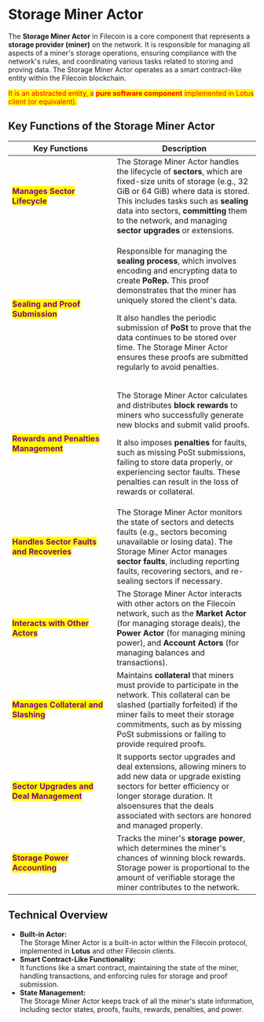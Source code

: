 # Storage Miner Actor

The **Storage Miner Actor** in Filecoin is a core component that represents a **storage provider (miner)** on the network. It is responsible for managing all aspects of a miner's storage operations, ensuring compliance with the network's rules, and coordinating various tasks related to storing and proving data. The Storage Miner Actor operates as a smart contract-like entity within the Filecoin blockchain.

<mark style="color:red;">It is an abstracted entity, a</mark> <mark style="color:red;"></mark><mark style="color:red;">**pure software component**</mark> <mark style="color:red;"></mark><mark style="color:red;">implemented in Lotus client (or equivalent).</mark>

## **Key Functions of the Storage Miner Actor**

<table data-full-width="false"><thead><tr><th width="197">Key Functions</th><th>Description</th></tr></thead><tbody><tr><td><mark style="color:purple;"><strong>Manages Sector Lifecycle</strong></mark></td><td>The Storage Miner Actor handles the lifecycle of <strong>sectors</strong>, which are fixed-size units of storage (e.g., 32 GiB or 64 GiB) where data is stored. This includes tasks such as <strong>sealing</strong> data into sectors, <strong>committing</strong> them to the network, and managing <strong>sector upgrades</strong> or extensions.</td></tr><tr><td><mark style="color:purple;"><strong>Sealing and Proof Submission</strong></mark></td><td><p>Responsible for managing the <strong>sealing process</strong>, which involves encoding and encrypting data to create <strong>PoRep.</strong> This proof demonstrates that the miner has uniquely stored the client's data.</p><p></p><p>It also handles the periodic submission of <strong>PoSt</strong> to prove that the data continues to be stored over time. The Storage Miner Actor ensures these proofs are submitted regularly to avoid penalties.</p></td></tr><tr><td><mark style="color:purple;"><strong>Rewards and Penalties Management</strong></mark></td><td><p>The Storage Miner Actor calculates and distributes <strong>block rewards</strong> to miners who successfully generate new blocks and submit valid proofs.</p><p></p><p>It also imposes <strong>penalties</strong> for faults, such as missing PoSt submissions, failing to store data properly, or experiencing sector faults. These penalties can result in the loss of rewards or collateral.</p></td></tr><tr><td><mark style="color:purple;"><strong>Handles Sector Faults and Recoveries</strong></mark></td><td>The Storage Miner Actor monitors the state of sectors and detects faults (e.g., sectors becoming unavailable or losing data). The Storage Miner Actor manages <strong>sector faults</strong>, including reporting faults, recovering sectors, and re-sealing sectors if necessary.</td></tr><tr><td><mark style="color:purple;"><strong>Interacts with Other Actors</strong></mark></td><td>The Storage Miner Actor interacts with other actors on the Filecoin network, such as the <strong>Market Actor</strong> (for managing storage deals), the <strong>Power Actor</strong> (for managing mining power), and <strong>Account Actors</strong> (for managing balances and transactions).</td></tr><tr><td><mark style="color:purple;"><strong>Manages Collateral and Slashing</strong></mark></td><td>Maintains <strong>collateral</strong> that miners must provide to participate in the network. This collateral can be slashed (partially forfeited) if the miner fails to meet their storage commitments, such as by missing PoSt submissions or failing to provide required proofs.</td></tr><tr><td><mark style="color:purple;"><strong>Sector Upgrades and Deal Management</strong></mark></td><td>It supports sector upgrades and deal extensions, allowing miners to add new data or upgrade existing sectors for better efficiency or longer storage duration. It alsoensures that the deals associated with sectors are honored and managed properly.</td></tr><tr><td><mark style="color:purple;"><strong>Storage Power Accounting</strong></mark></td><td>Tracks the miner's <strong>storage power</strong>, which determines the miner's chances of winning block rewards. Storage power is proportional to the amount of verifiable storage the miner contributes to the network.</td></tr></tbody></table>

## **Technical Overview**

* **Built-in Actor:**\
  The Storage Miner Actor is a built-in actor within the Filecoin protocol, implemented in **Lotus** and other Filecoin clients.
* **Smart Contract-Like Functionality:**\
  It functions like a smart contract, maintaining the state of the miner, handling transactions, and enforcing rules for storage and proof submission.
* **State Management:**\
  The Storage Miner Actor keeps track of all the miner's state information, including sector states, proofs, faults, rewards, penalties, and power.
